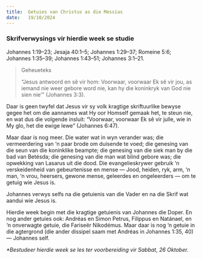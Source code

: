 ```yaml
---
title:  Getuies van Christus as die Messías
date:   19/10/2024
---
```


### Skrifverwysings vir hierdie week se studie
Johannes 1:19–23; Jesaja 40:1–5; Johannes 1:29–37; Romeine 5:6; Johannes 1:35–39; Johannes 1:43–51; Johannes 3:1–21.

> <p>Geheueteks</p>
> “Jesus antwoord en sê vir hom: Voorwaar, voorwaar Ek sê vir jou, as iemand nie weer gebore word nie, kan hy die koninkryk van God nie sien nie’” (Johannes 3:3).

Daar is geen twyfel dat Jesus vir sy volk kragtige skriftuurlike bewyse gegee het om die aannames wat Hy oor Homself gemaak het, te steun nie, en wat dus die volgende insluit: “Voorwaar, voorwaar Ek sê vir julle, wie in My glo, het die ewige lewe” (Johannes 6:47).

Maar daar is nog meer. Die water wat in wyn verander was; die vermeerdering van ‘n paar brode om duisende te voed; die genesing van die seun van die koninklike beampte; die genesing van die siek man by die bad van Betésda; die genesing van die man wat blind gebore was; die opwekking van Lasarus uit die dood. Die evangelieskrywer gebruik ‘n verskeidenheid van gebeurtenisse en mense — Jood, heiden, ryk, arm, ‘n man, ‘n vrou, heersers, gewone mense, geleerdes en ongeleerders — om te getuig wie Jesus is.

Johannes verwys selfs na die getuienis van die Vader en na die Skrif wat aandui wie Jesus is.

Hierdie week begin met die kragtige getuienis van Johannes die Doper. En nog ander getuies ook: Andréas en Simon Petrus, Filippus en Natánael, en ‘n onverwagte getuie, die Fariseër Nikodémus. Maar daar is nog ‘n getuie in die agtergrond (die ander dissipel saam met Andréas in Johannes 1:35, 40) — Johannes self.

_*Bestudeer hierdie week se les ter voorbereiding vir Sabbat, 26 Oktober._